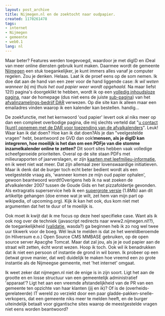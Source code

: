 ```yaml
---
layout: post_archive
title: Nijmegen.nl en de zoektocht naar oudpapier.
created: 1170261478
tags:
- internet
- Nijmegen
- gemeente
- web0.1
lang: nl
---
```

Maar beter? Features werden toegevoegd, waardoor je met digID en iDeal van meer online diensten gebruik kunt maken. Daarmee wordt de gemeente [Nijmegen](http://www2.nijmegen.nl/) een stuk toegankelijker, je kunt immers alles vanaf je computer regelen. Zou je denken. Helaas. Laat ik de proef eens op de som nemen. Ik doe dat aan de hand van een zeer voor de hand liggende case: _Ik wil weten wanneer bij mij thuis het oud papier weer wordt opgehaald._ <!--break-->Na maar liefst 12(!) pagina's doorgeklikt te hebben, wordt ik op een [volledig inhoudsloze pagina](https://www.nijmegen.nl/digitalebalie/pdc2.asp?req=toon_product&productid=11), naar de homepage (dus niet eens de juiste [sub-pagina](http://www.dar.nl/displaypage.asp?cat_id=60&pag_id=329)) van het [afvalinzamelings-bedrijf DAR](http://www.dar.nl) verwezen. Op die site kan ik alleen maar een emailadres vinden waarop ik een kalender kan bestellen. handig...

De zoekfunctie, met het kernwoord 'oud papier' levert ook al niks meer op dan een compleet overbodige pagina, die mij slechts verteld dat "[u contact [kunt] opnemen met de DAR voor toezending van de afvalkalenders](http://www2.nijmegen.nl/gemeente/Stadswinkel/openhuis/veelgestelde_vragen/_rp_center2_elementId/1_199063)". Leuk! Waar kan ik dat doen? Hoe kan ik dat doen?Als je dan "veelgestelde vragen" hebt, beantwoord ze GVD dan ook!**mensen, als je digID kan integreren, hoe moeilijk is het dan om een PDFje van die stomme inzamelkalender online te zetten?** Dit soort sites hebben vaak volledige scheefgeroeide prioriteiten. Overal op de site staan PDFs met milieurapporten of jaarverslagen, er zijn [kaarten met leefmilieu-informatie](http://www.nijmegen.nl/imap/milieu-atlas.html), en ik weet niet wat meer. Dat zijn allemaal zeer lovenswaardige initiatieven. Maar ik denk dat de burger toch echt beter bedient wordt als een veelgestelde vraag als, 'wanneer komen ze mijn oud papier ophalen', gewoon beantwoord wordt!Overigens heb ik na wat zoeken de afvalkalender 2007 tussen de Goude Gids en het pizzafoldertje gevonden. Als extragratis superservice heb ik een [supergrote versie](http://bler.webschuur.com/sites/bler.webschuur.com/files/dsc02589.jpg) (1.8Mb) aan dit artikeltje gehangen (doe ermee wat je wilt, zet hem van mijn part op wikipedia, of upcoming.org). Kijk ik kan het ook, dus kom niet met argumenten dat het te duur of te moeilijk is.

Ook moet ik kwijt dat ik me focus op deze heel specifieke case. Want als ik ook nog over de techniek (javascript redirects naar www2.nijmegen.nl!?), de toegankelijkheid ([validatie](http://validator.w3.org/check?uri=http%3A%2F%2Fwww2.nijmegen.nl%2F&charset=%28detect+automatically%29&doctype=Inline), wasda?) ga beginnen heb ik zo nog wel twee uur tikwerk voor de boeg. Wél leuk te melden is dat ze het wereldberoemde (in Hilversum e.o.) Open Source CMS MMBASE gebruiken, op de open source server Apacghe Tomcat. Maar dat zal jou, als je je oud papier aan de straat wilt zetten, écht worst wezen. Hoop ik toch. Ook wil ik benadrukken dat ik niet een persoon of instantie de grond in wil boren. Ik probeer op een (ietwat grove manier, dat wel) duidelijk te maken hoe vreemd een zo grote instantie als de Nijmeegse gemeente, met 'het internet' omgaat.

Ik weet zeker dat nijmegen.nl niet de enige is in zijn soort. Ligt het aan de grootte en en losse structuur van een gemeentelijk administratief 'apparaat'? Ligt het aan een vreemde afstandelijkheid van de PR van een gemeente ten opzichte van haar klanten (jij en ik)? Of is de (overheids-gerelateerde) IT wereld zo verziekt door een paar gladde-pakken-snelle-verkopers, dat een gemeente niks meer te melden heeft, en de burger uiteindelijk betaalt voor gigantische sites waarop de meestgestelde vragen niet eens worden beantwoord?
